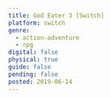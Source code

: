 ```yaml
---
title: God Eater 3 [Switch]
platform: switch
genre:
  - action-adventure
  - rpg
digital: false
physical: true
guide: false
pending: false
posted: 2019-06-14
---
```


